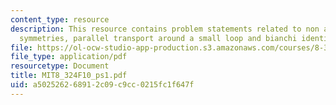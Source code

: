 ```yaml
---
content_type: resource
description: This resource contains problem statements related to non abelian global
  symmetries, parallel transport around a small loop and bianchi identity.
file: https://ol-ocw-studio-app-production.s3.amazonaws.com/courses/8-324-relativistic-quantum-field-theory-ii-fall-2010/a502526268912c09c9cc0215fc1f647f_MIT8_324F10_ps1.pdf
file_type: application/pdf
resourcetype: Document
title: MIT8_324F10_ps1.pdf
uid: a5025262-6891-2c09-c9cc-0215fc1f647f
---
```

